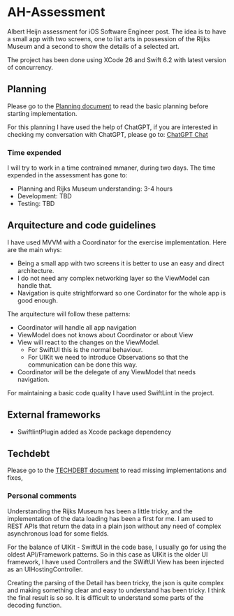 # AH-Assessment
Albert Heijn assessment for iOS Software Engineer post. The idea is to have a small app with two screens, one to list arts in possession of the Rijks Museum and a second to show the details of a selected art.

The project has been done using XCode 26 and Swift 6.2 with latest version of concurrency.

## Planning
Please go to the [Planning document](Planning/Planning.md) to read the basic planning before starting implementation.

For this planning I have used the help of ChatGPT, if you are interested in checking my conversation with ChatGPT, please go to: [ChatGPT Chat](https://chatgpt.com/share/68e642a7-28f4-8011-b986-a5cf6f636cd5)

### Time expended
I will try to work in a time contrained mmaner, during two days. The time expended in the assessment has gone to:
* Planning and Rijks Museum understanding: 3-4 hours
* Development: TBD
* Testing: TBD

## Arquitecture and code guidelines
I have used MVVM with a Coordinator for the exercise implementation. Here are the main whys:
* Being a small app with two screens it is better to use an easy and direct architecture.
* I do not need any complex networking layer so the ViewModel can handle that.
* Navigation is quite strightforward so one Cordinator for the whole app is good enough.

The arquitecture will follow these patterns:
* Coordinator will handle all app navigation
* ViewModel does not knows about Coordinator or about View
* View will react to the changes on the ViewModel.
	* For SwiftUI this is the normal behaviour.
	* For UIKit we need to introduce Observations so that the communication can be done this way.
* Coordinator will be the delegate of any ViewModel that needs navigation.


For maintaining a basic code quality I have used SwiftLint in the project.

## External frameworks
* SwiftlintPlugin added as Xcode package dependency


## Techdebt
Please go to the [TECHDEBT document](TECHDEBT.md) to read missing implementations and fixes, 

### Personal comments
Understanding the Rijks Museum has been a little tricky, and the implementation of the data loading has been a first for me. I am used to REST APIs that return the data in a plain json without any need of complex asynchronous load for some fields.

For the balance of UIKit - SwiftUI in the code base, I usually go for using the oldest API/Framework patterns. So in this case as UIKit is the older UI framework, I have used Controllers and the SWiftUI View has been injected as an UIHostingController.

Creating the parsing of the Detail has been tricky, the json is quite complex and making something clear and easy to understand has been tricky. I think the final result is so so. It is difficult to understand some parts of the decoding function.

